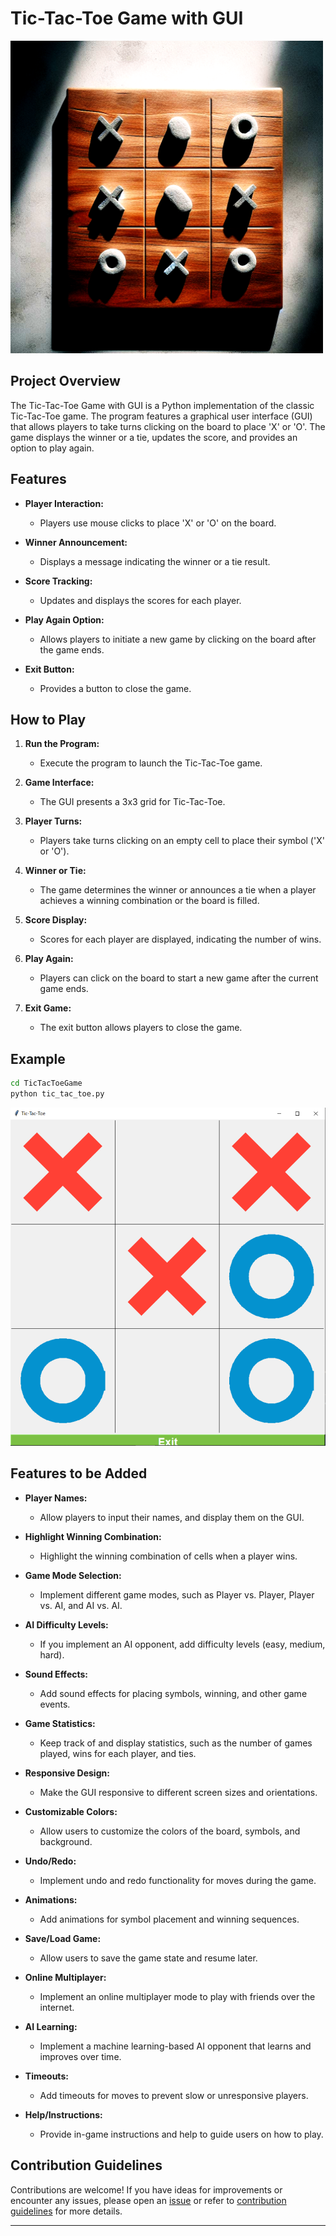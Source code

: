 # Tic-Tac-Toe Game with GUI

![Tic-Tac-Toe](../../assets/images/readme_images/tic-tac-toe.png)

## Project Overview

The Tic-Tac-Toe Game with GUI is a Python implementation of the classic Tic-Tac-Toe game. The program features a graphical user interface (GUI) that allows players to take turns clicking on the board to place 'X' or 'O'. The game displays the winner or a tie, updates the score, and provides an option to play again.

## Features

- **Player Interaction:**

  - Players use mouse clicks to place 'X' or 'O' on the board.

- **Winner Announcement:**

  - Displays a message indicating the winner or a tie result.

- **Score Tracking:**

  - Updates and displays the scores for each player.

- **Play Again Option:**

  - Allows players to initiate a new game by clicking on the board after the game ends.

- **Exit Button:**
  - Provides a button to close the game.

## How to Play

1. **Run the Program:**

   - Execute the program to launch the Tic-Tac-Toe game.

2. **Game Interface:**

   - The GUI presents a 3x3 grid for Tic-Tac-Toe.

3. **Player Turns:**

   - Players take turns clicking on an empty cell to place their symbol ('X' or 'O').

4. **Winner or Tie:**

   - The game determines the winner or announces a tie when a player achieves a winning combination or the board is filled.

5. **Score Display:**

   - Scores for each player are displayed, indicating the number of wins.

6. **Play Again:**

   - Players can click on the board to start a new game after the current game ends.

7. **Exit Game:**
   - The exit button allows players to close the game.

## Example

```bash
cd TicTacToeGame
python tic_tac_toe.py
```

![Output](../../assets/images/output_images/tic-tac-toe_output.png)

## Features to be Added

- **Player Names:**

  - Allow players to input their names, and display them on the GUI.

- **Highlight Winning Combination:**

  - Highlight the winning combination of cells when a player wins.

- **Game Mode Selection:**

  - Implement different game modes, such as Player vs. Player, Player vs. AI, and AI vs. AI.

- **AI Difficulty Levels:**

  - If you implement an AI opponent, add difficulty levels (easy, medium, hard).

- **Sound Effects:**

  - Add sound effects for placing symbols, winning, and other game events.

- **Game Statistics:**

  - Keep track of and display statistics, such as the number of games played, wins for each player, and ties.

- **Responsive Design:**

  - Make the GUI responsive to different screen sizes and orientations.

- **Customizable Colors:**

  - Allow users to customize the colors of the board, symbols, and background.

- **Undo/Redo:**

  - Implement undo and redo functionality for moves during the game.

- **Animations:**

  - Add animations for symbol placement and winning sequences.

- **Save/Load Game:**

  - Allow users to save the game state and resume later.

- **Online Multiplayer:**

  - Implement an online multiplayer mode to play with friends over the internet.

- **AI Learning:**

  - Implement a machine learning-based AI opponent that learns and improves over time.

- **Timeouts:**

  - Add timeouts for moves to prevent slow or unresponsive players.

- **Help/Instructions:**
  - Provide in-game instructions and help to guide users on how to play.

## Contribution Guidelines

Contributions are welcome! If you have ideas for improvements or encounter any issues, please open an [issue](https://github.com/vrm-piyush/Python-Projects/issues/new/choose) or refer to [contribution guidelines](../../CONTRIBUTING.md) for more details.

---
